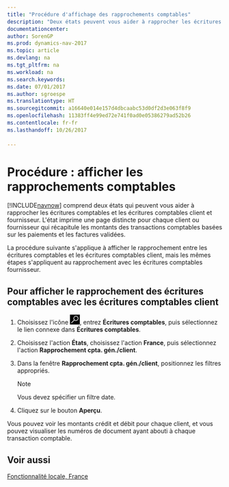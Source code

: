 ```yaml
---
title: "Procédure d'affichage des rapprochements comptables"
description: "Deux états peuvent vous aider à rapprocher les écritures comptables et les écritures comptables client et fournisseur."
documentationcenter: 
author: SorenGP
ms.prod: dynamics-nav-2017
ms.topic: article
ms.devlang: na
ms.tgt_pltfrm: na
ms.workload: na
ms.search.keywords: 
ms.date: 07/01/2017
ms.author: sgroespe
ms.translationtype: HT
ms.sourcegitcommit: a16640e014e157d4dbcaabc53d0df2d3e063f8f9
ms.openlocfilehash: 11383ff4e99ed72e741f0ad0e05386279ad52b26
ms.contentlocale: fr-fr
ms.lasthandoff: 10/26/2017

---
```

# <a name="how-to-view-ledger-reconciliations"></a>Procédure : afficher les rapprochements comptables
[!INCLUDE[navnow](../../includes/navnow_md.md)] comprend deux états qui peuvent vous aider à rapprocher les écritures comptables et les écritures comptables client et fournisseur. L'état imprime une page distincte pour chaque client ou fournisseur qui récapitule les montants des transactions comptables basées sur les paiements et les factures validées.  

La procédure suivante s'applique à afficher le rapprochement entre les écritures comptables et les écritures comptables client, mais les mêmes étapes s'appliquent au rapprochement avec les écritures comptables fournisseur.  

## <a name="to-view-general-ledger-reconciliation-with-the-customer-ledger"></a>Pour afficher le rapprochement des écritures comptables avec les écritures comptables client  

1.  Choisissez l'icône ![Page ou état pour la recherche](../../media/ui-search/search_small.png "icône Page ou état pour la recherche"), entrez **Écritures comptables**, puis sélectionnez le lien connexe dans **Écritures comptables**.  
2.  Choisissez l'action **États**, choisissez l'action **France**, puis sélectionnez l'action **Rapprochement cpta. gén./client**.  
3.  Dans la fenêtre **Rapprochement cpta. gén./client**, positionnez les filtres appropriés.  

    > [!NOTE]  
    >  Vous devez spécifier un filtre date.  

4.  Cliquez sur le bouton **Aperçu**.  

Vous pouvez voir les montants crédit et débit pour chaque client, et vous pouvez visualiser les numéros de document ayant abouti à chaque transaction comptable.  

## <a name="see-also"></a>Voir aussi  
[Fonctionnalité locale, France](france-local-functionality.md)

